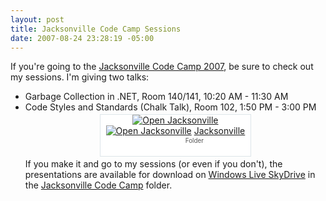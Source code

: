 ```yaml
---
layout: post
title: Jacksonville Code Camp Sessions
date: 2007-08-24 23:28:19 -05:00
---
```


If you're going to the [Jacksonville Code Camp 2007](http://codecamp07.jaxdug.com/), be sure to check out my sessions. I'm giving two talks:

*   Garbage Collection in .NET, Room 140/141, 10:20 AM - 11:30 AM  
*   Code Styles and Standards (Chalk Talk), Room 102, 1:50 PM - 3:00 PM <div align="center"> <div style="border-right: #dde5e9 1px solid; padding-right: 0px; border-top: #dde5e9 1px solid; padding-left: 0px; padding-bottom: 0px; margin: 3px; border-left: #dde5e9 1px solid; width: 240px; padding-top: 0px; border-bottom: #dde5e9 1px solid; position: relative; height: 66px; background-color: #ffffff" frameborder="0" marginwidth="0" marginheight="0"><span style="cursor: pointer">[![Open Jacksonville](http://skydrive.live.com/images/ecRowDet_bg.png) ](http://cid-93d618d639ec9651.skydrive.live.com/browse.aspx/Public/Code%20Camp/2007/Jacksonville "Open Jacksonville")[![Open Jacksonville](http://sc.services.skydrive.live.com/images/icons/EmbedSmall/folder.png)](http://cid-93d618d639ec9651.skydrive.live.com/browse.aspx/Public/Code%20Camp/2007/Jacksonville "Open Jacksonville") [<span style="font-size: 0.75em; left: 67px; overflow: hidden; width: 167px; color: #555555; margin-right: 5px; white-space: nowrap; position: absolute; top: 21px; text-overflow: ellipsis; text-wrap: suppress"><span style="display: block; visibility: hidden">Jacksonville</span> <span title="Open Jacksonville" style="display: block; font-size: 0.94em; cursor: pointer; line-height: 1.18em; padding-top: 2px">Folder</span> </span>](http://cid-93d618d639ec9651.skydrive.live.com/browse.aspx/Public/Code%20Camp/2007/Jacksonville)[Jacksonville](http://cid-93d618d639ec9651.skydrive.live.com/browse.aspx/Public/Code%20Camp/2007/Jacksonville) </span></div></div> <div align="left">If you make it and go to my sessions (or even if you don't), the presentations are available for download on [Windows Live SkyDrive](http://skydrive.live.com/) in the [Jacksonville Code Camp](http://cid-93d618d639ec9651.skydrive.live.com/browse.aspx/Public/Code%20Camp/2007/Jacksonville) folder.</div>
